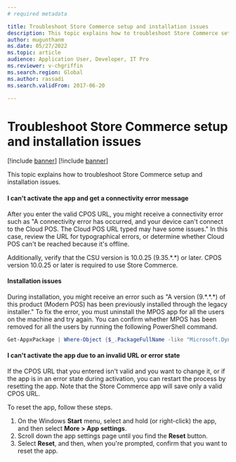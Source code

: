 ```yaml
---
# required metadata

title: Troubleshoot Store Commerce setup and installation issues
description: This topic explains how to troubleshoot Store Commerce setup and installation issues.
author: mugunthanm
ms.date: 05/27/2022
ms.topic: article
audience: Application User, Developer, IT Pro
ms.reviewer: v-chgriffin
ms.search.region: Global
ms.author: rassadi
ms.search.validFrom: 2017-06-20

---
```


# Troubleshoot Store Commerce setup and installation issues

[!include [banner](../includes/banner.md)]
[!include [banner](../includes/preview-banner.md)]

This topic explains how to troubleshoot Store Commerce setup and installation issues.

#### I can't activate the app and get a connectivity error message

After you enter the valid CPOS URL, you might receive a connectivity error such as "A connectivity error has occurred, and your device can't connect to the Cloud POS. The Cloud POS URL typed may have some issues." In this case, review the URL for typographical errors, or determine whether Cloud POS can't be reached because it's offline.

Additionally, verify that the CSU version is 10.0.25 (9.35.\*.\*) or later. CPOS version 10.0.25 or later is required to use Store Commerce.

#### Installation issues

During installation, you might receive an error such as "A version (9.\*.\*.\*) of this product (Modern POS) has been previously installed through the legacy installer." To fix the error, you must uninstall the MPOS app for all the users on the machine and try again. You can confirm whether MPOS has been removed for all the users by running the following PowerShell command.

```PowerShell
Get-AppxPackage | Where-Object {$_.PackageFullName -like "Microsoft.Dynamics.*.Pos"} | Remove-AppxPackage -Allusers
```

#### I can't activate the app due to an invalid URL or error state

If the CPOS URL that you entered isn't valid and you want to change it, or if the app is in an error state during activation, you can restart the process by resetting the app. Note that the Store Commerce app will save only a valid CPOS URL.

To reset the app, follow these steps.

1. On the Windows **Start** menu, select and hold (or right-click) the app, and then select **More \> App settings**.
2. Scroll down the app settings page until you find the **Reset** button.
3. Select **Reset**, and then, when you're prompted, confirm that you want to reset the app.
